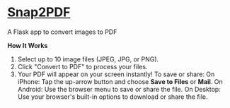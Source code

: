 # [Snap2PDF](https://www.snap2pdf.net)
A Flask app to convert images to PDF

**How It Works**

1. Select up to 10 image files (JPEG, JPG, or PNG).
2. Click "Convert to PDF" to process your files.
3. Your PDF will appear on your screen instantly!
    To save or share:
      On iPhone: Tap the up-arrow button and choose **Save to Files** or **Mail**.
      On Android: Use the browser menu to save or share the file.
      On Desktop: Use your browser's built-in options to download or share the file.
